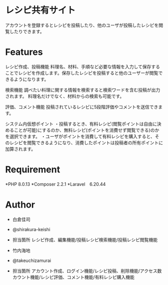 # レシピ共有サイト

アカウントを登録するとレシピを投稿したり、他のユーザが投稿したレシピを閲覧したりできます。

# Features

レシピ作成、投稿機能
料理名、材料、手順など必要な情報を入力して保存することでレシピを作成します。保存したレシピを投稿すると他のユーザーが閲覧できるようになります。

検索機能
調べたい料理に関する情報を検索すると検索ワードを含む投稿が出力されます。
料理名だけでなく、材料からの検索も可能です。

評価、コメント機能
投稿されているレシピに5段階評価やコメントを送信できます。

システム内仮想ポイント
・投稿するとき、有料レシピ(閲覧ポイントは自由に決めることが可能)にするのか、無料レシピ(ポイントを消費せず閲覧できる)のかを選択できます。
・ユーザがポイントを消費して有料レシピを購入すると、そのレシピを閲覧できるようになり、消費したポイントは投稿者の所有ポイントに加算されます。

# Requirement

*PHP 8.0.13
*Composer 2.2.1
*Laravel　6.20.44


# Author

* 白倉佳司
* @shirakura-keishi
* 担当箇所
レシピ作成、編集機能/投稿レシピ検索機能/投稿レシピ閲覧機能

* 竹内海地
* @takeuchizamurai
* 担当箇所
アカウント作成、ログイン機能/レシピ投稿、削除機能/アクセス数カウント機能/レシピ評価、コメント機能/有料レシピ購入機能

